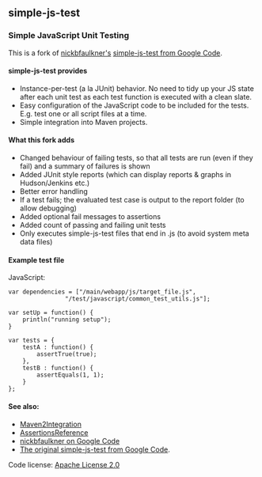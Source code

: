 simple-js-test
---------------
### Simple JavaScript Unit Testing 

This is a fork of [nickbfaulkner's](http://code.google.com/u/@UBRfQFVZBxJBXwJ%2F/) [simple-js-test from Google Code](http://code.google.com/p/simple-js-test/).

#### simple-js-test provides

- Instance-per-test (a la JUnit) behavior. No need to tidy up your JS state after each unit test as each test function is executed with a clean slate.
- Easy configuration of the JavaScript code to be included for the tests. E.g. test one or all script files at a time.
- Simple integration into Maven projects. 

#### What this fork adds

- Changed behaviour of failing tests, so that all tests are run (even if they fail) and a summary of failures is shown
- Added JUnit style reports (which can display reports & graphs in Hudson/Jenkins etc.)
- Better error handling
- If a test fails; the evaluated test case is output to the report folder (to allow debugging)
- Added optional fail messages to assertions
- Added count of passing and failing unit tests
- Only executes simple-js-test files that end in .js (to avoid system meta data files)

#### Example test file

JavaScript:

    var dependencies = ["/main/webapp/js/target_file.js",
                    "/test/javascript/common_test_utils.js"];

    var setUp = function() {
        println("running setup");
    }

    var tests = {
        testA : function() {
            assertTrue(true);
        },
        testB : function() {
            assertEquals(1, 1);
        }
    };

#### See also:

- [Maven2Integration](http://code.google.com/p/simple-js-test/wiki/Maven2Integration)
- [AssertionsReference](http://code.google.com/p/simple-js-test/wiki/AssertionsReference)
- [nickbfaulkner on Google Code](http://code.google.com/u/@UBRfQFVZBxJBXwJ%2F/)
- [The original simple-js-test from Google Code](http://code.google.com/p/simple-js-test/).

Code license: [Apache License 2.0](http://www.apache.org/licenses/LICENSE-2.0)
